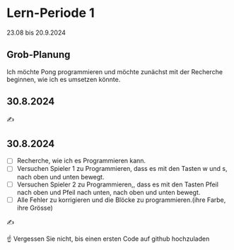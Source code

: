 # Lern-Periode 1

23.08 bis 20.9.2024

## Grob-Planung

Ich möchte Pong programmieren und möchte zunächst mit der Recherche beginnen, wie ich es umsetzen könnte.

## 30.8.2024

✍

## 30.8.2024

- [ ] Recherche, wie ich es Programmieren kann.
- [ ] Versuchen Spieler 1 zu Programmieren, dass es mit den Tasten w und s, nach oben und unten bewegt.
- [ ] Versuchen Spieler 2 zu Programmieren,, dass es mit den Tasten Pfeil nach oben und Pfeil nach unten, nach oben und unten bewegt.
- [ ] Alle Fehler zu korrigieren und die Blöcke zu programmieren.(ihre Farbe, ihre Grösse)

✍️ 

☝️ Vergessen Sie nicht, bis einen ersten Code auf github hochzuladen
